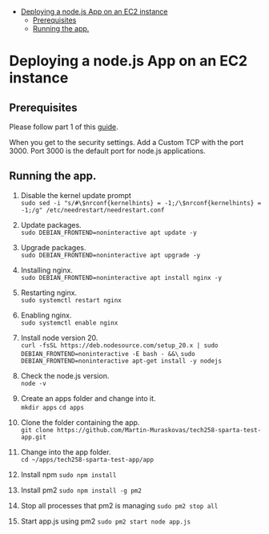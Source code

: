 - [Deploying a node.js App on an EC2 instance](#deploying-a-nodejs-app-on-an-ec2-instance)
  - [Prerequisites](#prerequisites)
  - [Running the app.](#running-the-app)


# Deploying a node.js App on an EC2 instance

## Prerequisites
Please follow part 1 of this [guide](https://github.com/Martin-Muraskovas/tech258_cloud/blob/main/readme.md).

When you get to the security settings. Add a Custom TCP with the port 3000. Port 3000 is the default port for node.js applications.

## Running the app.

1. Disable the kernel update prompt<br>
`sudo sed -i "s/#\$nrconf{kernelhints} = -1;/\$nrconf{kernelhints} = -1;/g" /etc/needrestart/needrestart.conf`

2. Update packages.<br>
`sudo DEBIAN_FRONTEND=noninteractive apt update -y`

3. Upgrade packages.<br>
`sudo DEBIAN_FRONTEND=noninteractive apt upgrade -y`

4. Installing nginx.<br>
`sudo DEBIAN_FRONTEND=noninteractive apt install nginx -y`

5. Restarting nginx.<br>
`sudo systemctl restart nginx`

6. Enabling nginx.<br>
`sudo systemctl enable nginx`

7. Install node version 20.<br>
`curl -fsSL https://deb.nodesource.com/setup_20.x | sudo DEBIAN_FRONTEND=noninteractive -E bash - &&\`
`sudo DEBIAN_FRONTEND=noninteractive apt-get install -y nodejs`

8. Check the node.js version.<br>
`node -v`

9. Create an apps folder and change into it.<br>
`mkdir apps`
`cd apps`

10. Clone the folder containing the app.<br>
`git clone https://github.com/Martin-Muraskovas/tech258-sparta-test-app.git`

11.  Change into the app folder.<br>
`cd ~/apps/tech258-sparta-test-app/app`

12. Install npm
`sudo npm install`

13. Install pm2
`sudo npm install -g pm2`

14. Stop all processes that pm2 is managing
`sudo pm2 stop all`

15. Start app.js using pm2
`sudo pm2 start node app.js`
